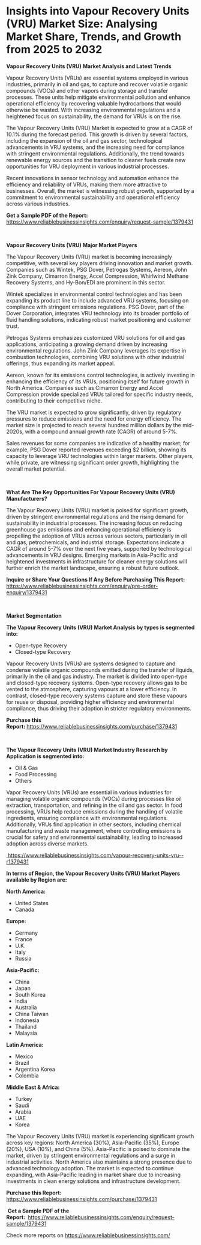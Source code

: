 <p><h1>Insights into Vapour Recovery Units (VRU) Market Size: Analysing Market Share, Trends, and Growth from 2025 to 2032</h1></p><p><strong>Vapour Recovery Units (VRU) Market Analysis and Latest Trends</strong></p>
<p><p>Vapour Recovery Units (VRUs) are essential systems employed in various industries, primarily in oil and gas, to capture and recover volatile organic compounds (VOCs) and other vapors during storage and transfer processes. These units help mitigate environmental pollution and enhance operational efficiency by recovering valuable hydrocarbons that would otherwise be wasted. With increasing environmental regulations and a heightened focus on sustainability, the demand for VRUs is on the rise.</p><p>The Vapour Recovery Units (VRU) Market is expected to grow at a CAGR of 10.1% during the forecast period. This growth is driven by several factors, including the expansion of the oil and gas sector, technological advancements in VRU systems, and the increasing need for compliance with stringent environmental regulations. Additionally, the trend towards renewable energy sources and the transition to cleaner fuels create new opportunities for VRU deployment in various industrial processes.</p><p>Recent innovations in sensor technology and automation enhance the efficiency and reliability of VRUs, making them more attractive to businesses. Overall, the market is witnessing robust growth, supported by a commitment to environmental sustainability and operational efficiency across various industries.</p></p>
<p><strong>Get a Sample PDF of the Report:&nbsp;</strong> <a href="https://www.reliablebusinessinsights.com/enquiry/request-sample/1379431?utm_campaign=2446&utm_medium=2&utm_source=Github&utm_content=ia&utm_term=11042025&utm_id=vapour-recovery-units-vru">https://www.reliablebusinessinsights.com/enquiry/request-sample/1379431</a></p>
<p>&nbsp;</p>
<p><strong>Vapour Recovery Units (VRU) Major Market Players</strong></p>
<p><p>The Vapour Recovery Units (VRU) market is becoming increasingly competitive, with several key players driving innovation and market growth. Companies such as Wintek, PSG Dover, Petrogas Systems, Aereon, John Zink Company, Cimarron Energy, Accel Compression, Whirlwind Methane Recovery Systems, and Hy-Bon/EDI are prominent in this sector.</p><p>Wintek specializes in environmental control technologies and has been expanding its product line to include advanced VRU systems, focusing on compliance with stringent emissions regulations. PSG Dover, part of the Dover Corporation, integrates VRU technology into its broader portfolio of fluid handling solutions, indicating robust market positioning and customer trust.</p><p>Petrogas Systems emphasizes customized VRU solutions for oil and gas applications, anticipating a growing demand driven by increasing environmental regulations. John Zink Company leverages its expertise in combustion technologies, combining VRU solutions with other industrial offerings, thus expanding its market appeal.</p><p>Aereon, known for its emissions control technologies, is actively investing in enhancing the efficiency of its VRUs, positioning itself for future growth in North America. Companies such as Cimarron Energy and Accel Compression provide specialized VRUs tailored for specific industry needs, contributing to their competitive niche.</p><p>The VRU market is expected to grow significantly, driven by regulatory pressures to reduce emissions and the need for energy efficiency. The market size is projected to reach several hundred million dollars by the mid-2020s, with a compound annual growth rate (CAGR) of around 5-7%.</p><p>Sales revenues for some companies are indicative of a healthy market; for example, PSG Dover reported revenues exceeding $2 billion, showing its capacity to leverage VRU technologies within larger markets. Other players, while private, are witnessing significant order growth, highlighting the overall market potential.</p></p>
<p>&nbsp;</p>
<p><strong>What Are The Key Opportunities For Vapour Recovery Units (VRU) Manufacturers?</strong></p>
<p><p>The Vapour Recovery Units (VRU) market is poised for significant growth, driven by stringent environmental regulations and the rising demand for sustainability in industrial processes. The increasing focus on reducing greenhouse gas emissions and enhancing operational efficiency is propelling the adoption of VRUs across various sectors, particularly in oil and gas, petrochemicals, and industrial storage. Expectations indicate a CAGR of around 5-7% over the next five years, supported by technological advancements in VRU designs. Emerging markets in Asia-Pacific and heightened investments in infrastructure for cleaner energy solutions will further enrich the market landscape, ensuring a robust future outlook.</p></p>
<p><strong>Inquire or Share Your Questions If Any Before Purchasing This Report:</strong> <a href="https://www.reliablebusinessinsights.com/enquiry/pre-order-enquiry/1379431?utm_campaign=2446&utm_medium=2&utm_source=Github&utm_content=ia&utm_term=11042025&utm_id=vapour-recovery-units-vru">https://www.reliablebusinessinsights.com/enquiry/pre-order-enquiry/1379431</a></p>
<p>&nbsp;</p>
<p><strong>Market Segmentation</strong></p>
<p><strong>The Vapour Recovery Units (VRU) Market Analysis by types is segmented into:</strong></p>
<p><ul><li>Open-type Recovery</li><li>Closed-type Recovery</li></ul></p>
<p><p>Vapour Recovery Units (VRUs) are systems designed to capture and condense volatile organic compounds emitted during the transfer of liquids, primarily in the oil and gas industry. The market is divided into open-type and closed-type recovery systems. Open-type recovery allows gas to be vented to the atmosphere, capturing vapours at a lower efficiency. In contrast, closed-type recovery systems capture and store these vapours for reuse or disposal, providing higher efficiency and environmental compliance, thus driving their adoption in stricter regulatory environments.</p></p>
<p><strong>Purchase this Report:&nbsp;</strong><a href="https://www.reliablebusinessinsights.com/purchase/1379431?utm_campaign=2446&utm_medium=2&utm_source=Github&utm_content=ia&utm_term=11042025&utm_id=vapour-recovery-units-vru">https://www.reliablebusinessinsights.com/purchase/1379431</a></p>
<p>&nbsp;</p>
<p><strong>The Vapour Recovery Units (VRU) Market Industry Research by Application is segmented into:</strong></p>
<p><ul><li>Oil & Gas</li><li>Food Processing</li><li>Others</li></ul></p>
<p><p>Vapor Recovery Units (VRUs) are essential in various industries for managing volatile organic compounds (VOCs) during processes like oil extraction, transportation, and refining in the oil and gas sector. In food processing, VRUs help reduce emissions during the handling of volatile ingredients, ensuring compliance with environmental regulations. Additionally, VRUs find application in other sectors, including chemical manufacturing and waste management, where controlling emissions is crucial for safety and environmental sustainability, leading to increased adoption across diverse markets.</p></p>
<p><a href="https://www.reliablebusinessinsights.com/vapour-recovery-units-vru--r1379431?utm_campaign=2446&utm_medium=2&utm_source=Github&utm_content=ia&utm_term=11042025&utm_id=vapour-recovery-units-vru">&nbsp;https://www.reliablebusinessinsights.com/vapour-recovery-units-vru--r1379431</a></p>
<p><strong>In terms of Region, the Vapour Recovery Units (VRU) Market Players available by Region are:</strong></p>
<p>
    <p> <strong> North America: </strong>
        <ul>
            <li>United States</li>
            <li>Canada</li>
        </ul>
        </p> 
    <p> <strong> Europe: </strong>
        <ul>
            <li>Germany</li>
            <li>France</li>
            <li>U.K.</li>
            <li>Italy</li>
            <li>Russia</li>
        </ul>
        </p> 
    <p> <strong> Asia-Pacific: </strong>
        <ul>
            <li>China</li>
            <li>Japan</li>
            <li>South Korea</li>
            <li>India</li>
            <li>Australia</li>
            <li>China Taiwan</li>
            <li>Indonesia</li>
            <li>Thailand</li>
            <li>Malaysia</li>
        </ul>
        </p> 
    <p> <strong> Latin America: </strong>
        <ul>
            <li>Mexico</li>
            <li>Brazil</li>
            <li>Argentina Korea</li>
            <li>Colombia</li>
        </ul>
        </p> 
    <p> <strong> Middle East & Africa: </strong>
        <ul>
            <li>Turkey</li>
            <li>Saudi</li>
            <li>Arabia</li>
            <li>UAE</li>
            <li>Korea</li>
        </ul>
    </p>
    </p>
<p><p>The Vapour Recovery Units (VRU) market is experiencing significant growth across key regions: North America (30%), Asia-Pacific (35%), Europe (20%), USA (10%), and China (5%). Asia-Pacific is poised to dominate the market, driven by stringent environmental regulations and a surge in industrial activities. North America also maintains a strong presence due to advanced technology adoption. The market is expected to continue expanding, with Asia-Pacific leading in market share due to increasing investments in clean energy solutions and infrastructure development.</p></p>
<p><strong>Purchase this Report: </strong><a href="https://www.reliablebusinessinsights.com/purchase/1379431?utm_campaign=2446&utm_medium=2&utm_source=Github&utm_content=ia&utm_term=11042025&utm_id=vapour-recovery-units-vru">https://www.reliablebusinessinsights.com/purchase/1379431</a></p>
<p>&nbsp;<strong>Get a Sample PDF of the Report:&nbsp;&nbsp;</strong><a href="https://www.reliablebusinessinsights.com/enquiry/request-sample/1379431?utm_campaign=2446&utm_medium=2&utm_source=Github&utm_content=ia&utm_term=11042025&utm_id=vapour-recovery-units-vru">https://www.reliablebusinessinsights.com/enquiry/request-sample/1379431</a></p>
<p><strong></strong></p>
<p>Check more reports on <a href="https://www.reliablebusinessinsights.com/?utm_campaign=2446&utm_medium=2&utm_source=Github&utm_content=ia&utm_term=11042025&utm_id=vapour-recovery-units-vru">https://www.reliablebusinessinsights.com/</a></p>